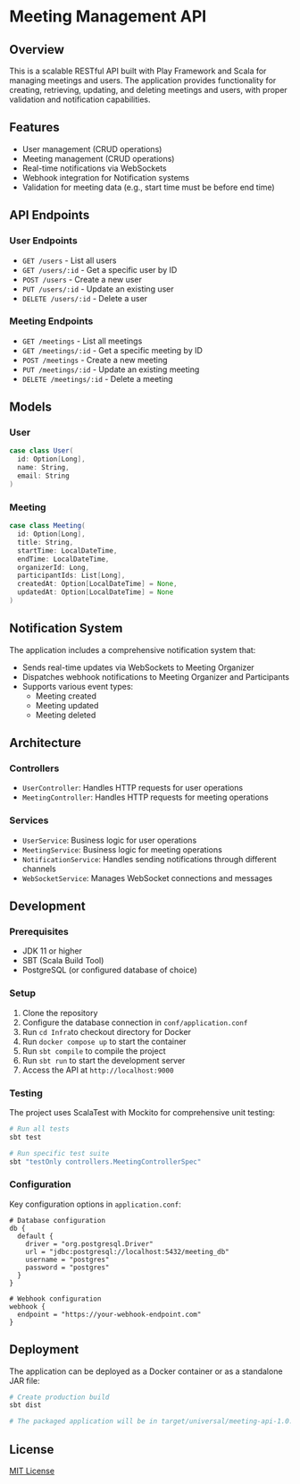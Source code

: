 # Meeting Management API

## Overview

This is a scalable RESTful API built with Play Framework and Scala for managing meetings and users. The application provides functionality for creating, retrieving, updating, and deleting meetings and users, with proper validation and notification capabilities.

## Features

- User management (CRUD operations)
- Meeting management (CRUD operations)
- Real-time notifications via WebSockets
- Webhook integration for Notification systems
- Validation for meeting data (e.g., start time must be before end time)

## API Endpoints

### User Endpoints

- `GET /users` - List all users
- `GET /users/:id` - Get a specific user by ID
- `POST /users` - Create a new user
- `PUT /users/:id` - Update an existing user
- `DELETE /users/:id` - Delete a user

### Meeting Endpoints

- `GET /meetings` - List all meetings
- `GET /meetings/:id` - Get a specific meeting by ID
- `POST /meetings` - Create a new meeting
- `PUT /meetings/:id` - Update an existing meeting
- `DELETE /meetings/:id` - Delete a meeting

## Models

### User

```scala
case class User(
  id: Option[Long],
  name: String,
  email: String
)
```

### Meeting

```scala
case class Meeting(
  id: Option[Long],
  title: String,
  startTime: LocalDateTime,
  endTime: LocalDateTime,
  organizerId: Long,
  participantIds: List[Long],
  createdAt: Option[LocalDateTime] = None,
  updatedAt: Option[LocalDateTime] = None
)
```

## Notification System

The application includes a comprehensive notification system that:

- Sends real-time updates via WebSockets to Meeting Organizer
- Dispatches webhook notifications to Meeting Organizer and Participants
- Supports various event types:
    - Meeting created
    - Meeting updated
    - Meeting deleted

## Architecture

### Controllers

- `UserController`: Handles HTTP requests for user operations
- `MeetingController`: Handles HTTP requests for meeting operations

### Services

- `UserService`: Business logic for user operations
- `MeetingService`: Business logic for meeting operations
- `NotificationService`: Handles sending notifications through different channels
- `WebSocketService`: Manages WebSocket connections and messages

## Development

### Prerequisites

- JDK 11 or higher
- SBT (Scala Build Tool)
- PostgreSQL (or configured database of choice)

### Setup

1. Clone the repository
2. Configure the database connection in `conf/application.conf`
3. Run `cd Infra`to checkout directory for Docker
4. Run `docker compose up` to start the container
5. Run `sbt compile` to compile the project
6. Run `sbt run` to start the development server
7. Access the API at `http://localhost:9000`

### Testing

The project uses ScalaTest with Mockito for comprehensive unit testing:

```bash
# Run all tests
sbt test

# Run specific test suite
sbt "testOnly controllers.MeetingControllerSpec"
```

### Configuration

Key configuration options in `application.conf`:

```hocon
# Database configuration
db {
  default {
    driver = "org.postgresql.Driver"
    url = "jdbc:postgresql://localhost:5432/meeting_db"
    username = "postgres"
    password = "postgres"
  }
}

# Webhook configuration
webhook {
  endpoint = "https://your-webhook-endpoint.com"
}
```

## Deployment

The application can be deployed as a Docker container or as a standalone JAR file:

```bash
# Create production build
sbt dist

# The packaged application will be in target/universal/meeting-api-1.0.0.zip
```

## License

[MIT License](LICENSE)